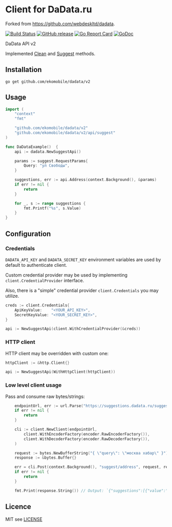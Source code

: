 # Client for DaData.ru

Forked from https://github.com/webdeskltd/dadata.


[![Build Status](https://travis-ci.org/ekomobile/dadata.svg)](https://travis-ci.com/ekomobile/dadata)
[![GitHub release](https://img.shields.io/github/release/ekomobile/dadata.svg)](https://github.com/ekomobile/dadata/releases)
[![Go Report Card](https://goreportcard.com/badge/github.com/ekomobile/dadata)](https://goreportcard.com/report/github.com/ekomobile/dadata/v2)
[![GoDoc](https://godoc.org/github.com/ekomobile/dadata/v2?status.svg)](https://godoc.org/github.com/ekomobile/dadata/v2)

DaData API v2

Implemented [Clean](https://dadata.ru/api/clean/) and [Suggest](https://dadata.ru/api/suggest/) methods.

## Installation

`go get github.com/ekomobile/dadata/v2`

## Usage
```go
import (
	"context"
	"fmt"

	"github.com/ekomobile/dadata/v2"
	"github.com/ekomobile/dadata/v2/api/suggest"
)

func DaDataExample()  {
	api := dadata.NewSuggestApi()

	params := suggest.RequestParams{
		Query: "ул Свободы",
	}

	suggestions, err := api.Address(context.Background(), &params)
	if err != nil {
		return
	}

	for _, s := range suggestions {
		fmt.Printf("%s", s.Value)
	}
}
```


## Configuration 

### Credentials

`DADATA_API_KEY` and `DADATA_SECRET_KEY` environment variables are used by default to authenticate client.

Custom credential provider may be used by implementing `client.CredentialProvider` interface.

Also, there is a "simple" credential provider `client.Credentials` you may utilize.

```go
creds := client.Credentials{
    ApiKeyValue:    "<YOUR_API_KEY>",
    SecretKeyValue: "<YOUR_SECRET_KEY>",
}

api := NewSuggestApi(client.WithCredentialProvider(&creds))
```


### HTTP client

HTTP client may be overridden with custom one:

```go
httpClient := &http.Client{}

api := NewSuggestApi(WithHttpClient(httpClient))
```

### Low level client usage

Pass and consume raw bytes/strings:

```go
    endpointUrl, err := url.Parse("https://suggestions.dadata.ru/suggestions/api/4_1/rs/")
    if err != nil {
        return
    }

    cli := client.NewClient(endpointUrl,
        client.WithEncoderFactory(encoder.RawEncoderFactory()),
        client.WithDecoderFactory(encoder.RawDecoderFactory()),     
    )

    request := bytes.NewBufferString("{ \"query\": \"москва хабар\" }")
    response := &bytes.Buffer{}

    err = cli.Post(context.Background(), "suggest/address", request, response)
    if err != nil {
        return
    }

    fmt.Print(response.String()) // Output: `{"suggestions":[{"value":"г Москва, ул Хабаровская",...`
```

## Licence
MIT see [LICENSE](LICENSE)
